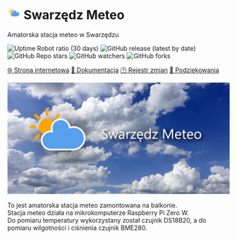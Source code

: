 # ![Icon](.github/img/icon30.png) Swarzędz Meteo

Amatorska stacja meteo w Swarzędzu

![Uptime Robot ratio (30 days)](https://img.shields.io/uptimerobot/ratio/m796142229-4aa21855eb01f1ddd0b04e07?style=flat-square)
![GitHub release (latest by date)](https://img.shields.io/github/v/release/bartekl1/SwarzedzMeteo?style=flat-square)
![GitHub Repo stars](https://img.shields.io/github/stars/bartekl1/SwarzedzMeteo?style=flat-square)
![GitHub watchers](https://img.shields.io/github/watchers/bartekl1/SwarzedzMeteo?style=flat-square)
![GitHub forks](https://img.shields.io/github/forks/bartekl1/SwarzedzMeteo?style=flat-square)

[🌐 Strona internetowa](https://swarzedzmeteo.pythonanywhere.com/)
[📖 Dokumentacja](https://github.com/bartekl1/SwarzedzMeteo/wiki)
[🕑 Rejestr zmian](CHANGELOG_PL.md)
[🎁 Podziękowania](ACKNOWLEDGEMENTS_PL.md)

![Baner](.github/img/baner.png)

To jest amatorska stacja meteo zamontowana na balkonie. \
Stacja meteo działa na mikrokomputerze Raspberry Pi Zero W. \
Do pomiaru temperatury wykorzystany został czujnik DS18B20, a do pomiaru wilgotności i ciśnienia czujnik BME280.
